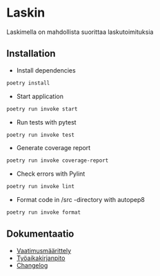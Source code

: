 # Laskin
Laskimella on mahdollista suorittaa laskutoimituksia

## Installation
- Install dependencies
```bash
poetry install
```

- Start application
```bash
poetry run invoke start
```

- Run tests with pytest
```bash
poetry run invoke test
```

- Generate coverage report
```bash
poetry run invoke coverage-report
```

- Check errors with Pylint
```bash
poetry run invoke lint
```

- Format code in /src -directory with autopep8
```bash
poetry run invoke format
```

## Dokumentaatio

- [Vaatimusmäärittely](https://github.com/n0spoon/ot-harjoitustyo/blob/master/dokumentaatio/vaatimusmaarittely.md)
- [Työaikakirjanpito](https://github.com/n0spoon/ot-harjoitustyo/blob/master/dokumentaatio/tuntikirjanpito.md)
- [Changelog](https://github.com/n0spoon/ot-harjoitustyo/blob/master/dokumentaatio/changelog.md)
